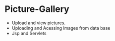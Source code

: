 # Picture-Gallery
* Upload and view pictures.
* Uploading and Acessing Images from data base
* Jsp and Servlets
